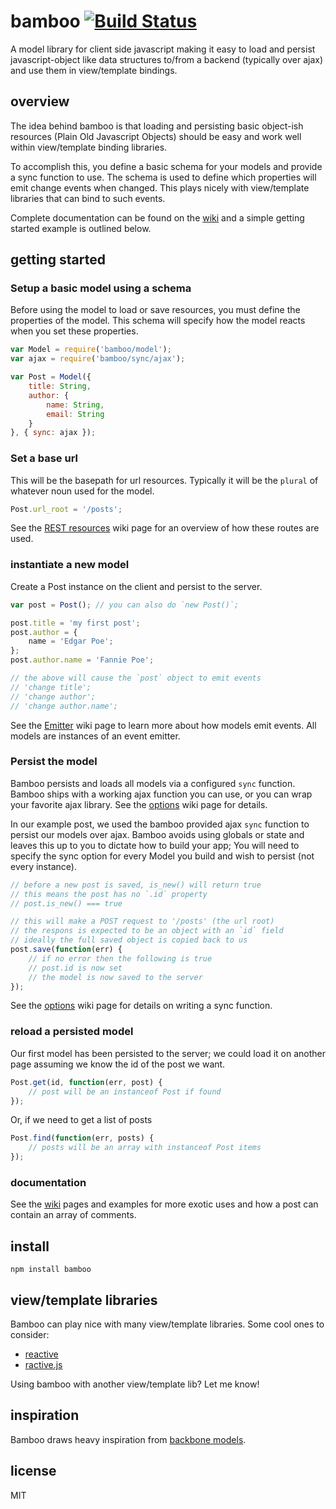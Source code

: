 # bamboo [![Build Status](https://travis-ci.org/defunctzombie/bamboo.png?branch=wip)](https://travis-ci.org/defunctzombie/bamboo)

A model library for client side javascript making it easy to load and persist javascript-object like data structures to/from a backend (typically over ajax) and use them in view/template bindings.

## overview

The idea behind bamboo is that loading and persisting basic object-ish resources (Plain Old Javascript Objects) should be easy and work well within view/template binding libraries.

To accomplish this, you define a basic schema for your models and provide a sync function to use. The schema is used to define which properties will emit change events when changed. This plays nicely with view/template libraries that can bind to such events.

Complete documentation can be found on the [wiki] and a simple getting started example is outlined below.

## getting started

### Setup a basic model using a schema

Before using the model to load or save resources, you must define the properties of the model. This schema will specify how the model reacts when you set these properties.

```javascript
var Model = require('bamboo/model');
var ajax = require('bamboo/sync/ajax');

var Post = Model({
    title: String,
    author: {
        name: String,
        email: String
    }
}, { sync: ajax });
```

### Set a base url

This will be the basepath for url resources. Typically it will be the `plural` of whatever noun used for the model.

```javascript
Post.url_root = '/posts';
```

See the [REST resources][wiki-rest-resources] wiki page for an overview of how these routes are used.

### instantiate a new model

Create a Post instance on the client and persist to the server.

```javascript
var post = Post(); // you can also do `new Post()`;

post.title = 'my first post';
post.author = {
    name = 'Edgar Poe';
};
post.author.name = 'Fannie Poe';

// the above will cause the `post` object to emit events
// 'change title';
// 'change author';
// 'change author.name';
```

See the [Emitter][wiki-emitter] wiki page to learn more about how models emit events. All models are instances of an event emitter.

### Persist the model

Bamboo persists and loads all models via a configured `sync` function. Bamboo ships with a working ajax function you can use, or you can wrap your favorite ajax library. See the [options][wiki-options] wiki page for details.

In our example post, we used the bamboo provided ajax `sync` function to persist our models over ajax. Bamboo avoids using globals or state and leaves this up to you to dictate how to build your app; You will need to specify the sync option for every Model you build and wish to persist (not every instance).

```javascript
// before a new post is saved, is_new() will return true
// this means the post has no `.id` property
// post.is_new() === true

// this will make a POST request to '/posts' (the url root)
// the respons is expected to be an object with an `id` field
// ideally the full saved object is copied back to us
post.save(function(err) {
    // if no error then the following is true
    // post.id is now set
    // the model is now saved to the server
});
```

See the [options][wiki-options] wiki page for details on writing a sync function.

### reload a persisted model

Our first model has been persisted to the server; we could load it on another page assuming we know the id of the post we want.

```javascript
Post.get(id, function(err, post) {
    // post will be an instanceof Post if found
});
```

Or, if we need to get a list of posts

```javascript
Post.find(function(err, posts) {
    // posts will be an array with instanceof Post items
});
```

### documentation

See the [wiki] pages and examples for more exotic uses and how a post can contain an array of comments.

## install

```shell
npm install bamboo
```

## view/template libraries

Bamboo can play nice with many view/template libraries. Some cool ones to consider:

* [reactive](https://github.com/component/reactive)
* [ractive.js](http://www.ractivejs.org/)

Using bamboo with another view/template lib? Let me know!

## inspiration

Bamboo draws heavy inspiration from [backbone models](http://backbonejs.org/#Model).

## license

MIT

[wiki]: wiki
[wiki-emitter]: emitter
[wiki-rest-resources]: wiki-rest-resouces
[wiki-options]: options
